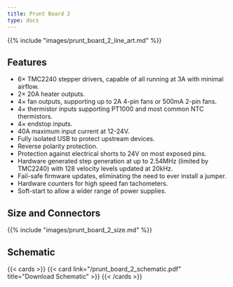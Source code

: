 ```yaml
---
title: Prunt Board 2
type: docs
---
```


{{% include "images/prunt_board_2_line_art.md" %}}

## Features
- 6× TMC2240 stepper drivers, capable of all running at 3A with minimal airflow.
- 2× 20A heater outputs.
- 4× fan outputs, supporting up to 2A 4-pin fans or 500mA 2-pin fans.
- 4× thermistor inputs supporting PT1000 and most common NTC thermistors.
- 4× endstop inputs.
- 40A maximum input current at 12-24V.
- Fully isolated USB to protect upstream devices.
- Reverse polarity protection.
- Protection against electrical shorts to 24V on most exposed pins.
- Hardware generated step generation at up to 2.54MHz (limited by TMC2240) with 128 velocity levels updated at 20kHz.
- Fail-safe firmware updates, eliminating the need to ever install a jumper.
- Hardware counters for high speed fan tachometers.
- Soft-start to allow a wider range of power supplies.

## Size and Connectors
{{% include "images/prunt_board_2_size.md" %}}

## Schematic
{{< cards >}}
  {{< card link="/prunt_board_2_schematic.pdf" title="Download Schematic" >}}
{{< /cards >}}
